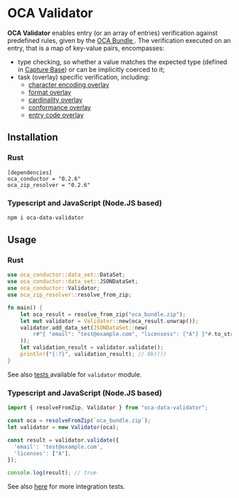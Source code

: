 # OCA Validator

**OCA Validator** enables entry (or an array of entries) verification against predefined rules, given by the [ OCA Bundle ](/ecosystem/oca-bundle). The verification executed on an entry, that is a map of key-value pairs, encompasses:
- type checking, so whether a value matches the expected type (defined in [Capture Base](/specification/#capture-base)) or can be implicitly coerced to it;
- task (overlay) specific verification, including:
  - [ character encoding overlay ](/specification/#character-encoding-overlay)
  - [ format overlay ](/specification/#format-overlay)
  - [ cardinality overlay ](/specification/#cardinality-overlay)
  - [ conformance overlay ](/specification/#conformance-overlay)
  - [ entry code overlay ](/specification/#entry-code-overlay)

## Installation

### Rust
```
[dependencies]
oca_conductor = "0.2.6"
oca_zip_resolver = "0.2.6"
```
### Typescript and JavaScript (Node.JS based)

```bash
npm i oca-data-validator
```

## Usage

### Rust

```rust
use oca_conductor::data_set::DataSet;
use oca_conductor::data_set::JSONDataSet;
use oca_conductor::Validator;
use oca_zip_resolver::resolve_from_zip;

fn main() {
    let oca_result = resolve_from_zip("oca_bundle.zip");
    let mut validator = Validator::new(oca_result.unwrap());
    validator.add_data_set(JSONDataSet::new(
        r#"{ "email": "test@example.com", "licensess": ["A"] }"#.to_string(),
    ));
    let validation_result = validator.validate();
    println!("{:?}", validation_result); // Ok(())
}
```

See also [ tests ](https://github.com/THCLab/oca-conductor/blob/main/conductor/src/validator/mod.rs) available for `validator` module.

### Typescript and JavaScript (Node.JS based)

```typescript
import { resolveFromZip, Validator } from "oca-data-validator";

const oca = resolveFromZip(`oca_bundle.zip`);
let validator = new Validator(oca);

const result = validator.validate({
  'email': 'test@example.com',
  'licenses': ["A"],
});

console.log(result); // true
```

See also [here](https://github.com/THCLab/oca-conductor/tree/main/bindings/node.js/pkg/validator/test) for more integration tests.
